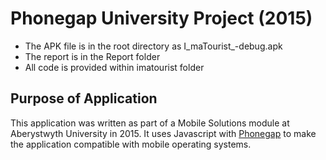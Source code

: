# Phonegap University Project (2015)

* The APK file is in the root directory as I_maTourist_-debug.apk
* The report is in the Report folder
* All code is provided within imatourist folder

## Purpose of Application

This application was written as part of a Mobile Solutions module at Aberystwyth University in 2015. It uses Javascript with [Phonegap](https://github.com/sintaxi/phonegap) to make the application compatible with mobile operating systems.
